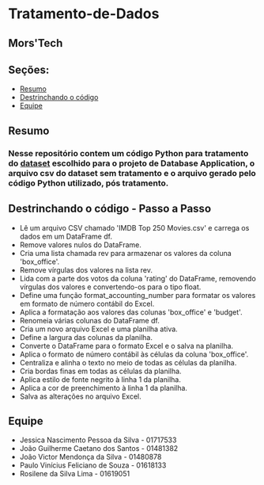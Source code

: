 # Tratamento-de-Dados
## Mors'Tech

## Seções:
- [Resumo](#Resumo)
- [Destrinchando o código](#Destrinchando-o-código---Passo-a-Passo)
- [Equipe](#equipe)



## Resumo
### Nesse repositório contem um código Python para tratamento do [dataset](https://www.kaggle.com/datasets/rajugc/imdb-top-250-movies-dataset) escolhido para o projeto de Database Application, o arquivo csv do dataset sem tratamento e o arquivo gerado pelo código Python utilizado, pós tratamento.

## Destrinchando o código - Passo a Passo

* Lê um arquivo CSV chamado 'IMDB Top 250 Movies.csv' e carrega os dados em um DataFrame df.
* Remove valores nulos do DataFrame.
* Cria uma lista chamada rev para armazenar os valores da coluna 'box_office'.
* Remove vírgulas dos valores na lista rev.
* Lida com a parte dos votos da coluna 'rating' do DataFrame, removendo vírgulas dos valores e convertendo-os para o tipo float.
* Define uma função format_accounting_number para formatar os valores em formato de número contábil do Excel.
* Aplica a formatação aos valores das colunas 'box_office' e 'budget'.
* Renomeia várias colunas do DataFrame df.
* Cria um novo arquivo Excel e uma planilha ativa.
* Define a largura das colunas da planilha.
* Converte o DataFrame para o formato Excel e o salva na planilha.
* Aplica o formato de número contábil às células da coluna 'box_office'.
* Centraliza e alinha o texto no meio de todas as células da planilha.
* Cria bordas finas em todas as células da planilha.
* Aplica estilo de fonte negrito à linha 1 da planilha.
* Aplica a cor de preenchimento à linha 1 da planilha.
* Salva as alterações no arquivo Excel.

## Equipe

* Jessica Nascimento Pessoa da Silva - 01717533
* João Guilherme Caetano dos Santos - 01481382
* João Victor Mendonça da Silva - 01480878
* Paulo Vinícius Feliciano de Souza - 01618133
* Rosilene da Silva Lima - 01619051
